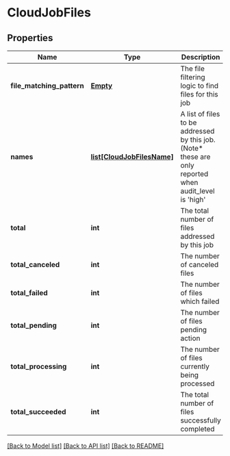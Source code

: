 # CloudJobFiles

## Properties
Name | Type | Description | Notes
------------ | ------------- | ------------- | -------------
**file_matching_pattern** | [**Empty**](Empty.md) | The file filtering logic to find files for this job | [optional] 
**names** | [**list[CloudJobFilesName]**](CloudJobFilesName.md) | A list of files to be addressed by this job.  (Note* these are only reported when audit_level is &#39;high&#39; | [optional] 
**total** | **int** | The total number of files addressed by this job | [optional] 
**total_canceled** | **int** | The number of canceled files | [optional] 
**total_failed** | **int** | The number of files which failed | [optional] 
**total_pending** | **int** | The number of files pending action | [optional] 
**total_processing** | **int** | The number of files currently being processed | [optional] 
**total_succeeded** | **int** | The total number of files successfully completed | [optional] 

[[Back to Model list]](../README.md#documentation-for-models) [[Back to API list]](../README.md#documentation-for-api-endpoints) [[Back to README]](../README.md)


